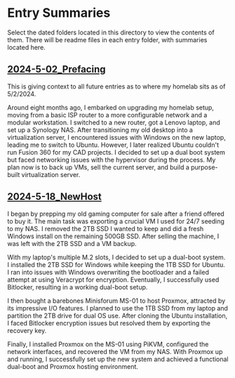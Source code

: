 # Entry Summaries

Select the dated folders located in this directory to view the contents of them. There will be readme files in each entry folder, with summaries located here.

## [2024-5-02_Prefacing](/Entries/2024-5-02_Prefacing/)

This is giving context to all future entries as to where my homelab sits as of 5/2/2024.

Around eight months ago, I embarked on upgrading my homelab setup, moving from a basic ISP router to a more configurable network and a modular workstation. I switched to a new router, got a Lenovo laptop, and set up a Synology NAS. After transitioning my old desktop into a virtualization server, I encountered issues with Windows on the new laptop, leading me to switch to Ubuntu. However, I later realized Ubuntu couldn't run Fusion 360 for my CAD projects. I decided to set up a dual boot system but faced networking issues with the hypervisor during the process. My plan now is to back up VMs, sell the current server, and build a purpose-built virtualization server.

## [2024-5-18_NewHost](/Entries/2024-5-18_NewHost/)

I began by prepping my old gaming computer for sale after a friend offered to buy it. The main task was exporting a crucial VM I used for 24/7 seeding to my NAS. I removed the 2TB SSD I wanted to keep and did a fresh Windows install on the remaining 500GB SSD. After selling the machine, I was left with the 2TB SSD and a VM backup.

With my laptop's multiple M.2 slots, I decided to set up a dual-boot system. I installed the 2TB SSD for Windows while keeping the 1TB SSD for Ubuntu. I ran into issues with Windows overwriting the bootloader and a failed attempt at using Veracrypt for encryption. Eventually, I successfully used Bitlocker, resulting in a working dual-boot setup.

I then bought a barebones Minisforum MS-01 to host Proxmox, attracted by its impressive I/O features. I planned to use the 1TB SSD from my laptop and partition the 2TB drive for dual OS use. After cloning the Ubuntu installation, I faced Bitlocker encryption issues but resolved them by exporting the recovery key.

Finally, I installed Proxmox on the MS-01 using PiKVM, configured the network interfaces, and recovered the VM from my NAS. With Proxmox up and running, I successfully set up the new system and achieved a functional dual-boot and Proxmox hosting environment.
